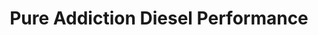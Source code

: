 ---
title: "Pure Addiction Diesel Performance"
url: /hillsboro/pure-addiction-diesel-performance/
shop: Autowerkstatt
---